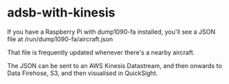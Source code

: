 # adsb-with-kinesis

If you have a Raspberry Pi with dump1090-fa installed, you'll see a JSON file at /run/dump1090-fa/aircraft.json

That file is frequently updated whenever there's a nearby aircraft.

The JSON can be sent to an AWS Kinesis Datastream, and then onwards to Data Firehose, S3, and then visualised in QuickSight.
